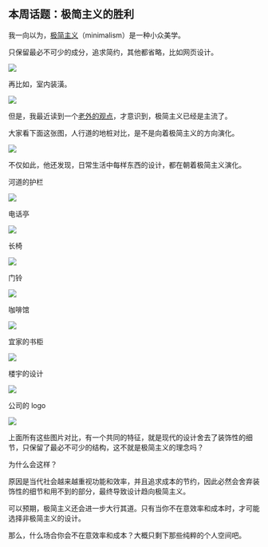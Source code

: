 ## 本周话题：极简主义的胜利

我一向以为，[极简主义](https://baike.baidu.com/item/%E6%9E%81%E7%AE%80%E4%B8%BB%E4%B9%89/6588186)（minimalism）是一种小众美学。

只保留最必不可少的成分，追求简约，其他都省略，比如网页设计。

![](https://cdn.beekka.com/blogimg/asset/202207/bg2022072109.webp)

再比如，室内装潢。

![](https://cdn.beekka.com/blogimg/asset/202207/bg2022072110.webp)

但是，我最近读到一个[老外的观点](https://threadreaderapp.com/thread/1538211892707086338.html)，才意识到，极简主义已经是主流了。

大家看下面这张图，人行道的地桩对比，是不是向着极简主义的方向演化。

![](https://cdn.beekka.com/blogimg/asset/202207/bg2022072111.webp)

不仅如此，他还发现，日常生活中每样东西的设计，都在朝着极简主义演化。

河道的护栏

![](https://cdn.beekka.com/blogimg/asset/202207/bg2022072112.webp)

电话亭

![](https://cdn.beekka.com/blogimg/asset/202207/bg2022072113.webp)

长椅

![](https://cdn.beekka.com/blogimg/asset/202207/bg2022072114.webp)

门铃

![](https://cdn.beekka.com/blogimg/asset/202207/bg2022072115.webp)

咖啡馆

![](https://cdn.beekka.com/blogimg/asset/202207/bg2022072116.webp)

宜家的书柜

![](https://cdn.beekka.com/blogimg/asset/202207/bg2022072117.webp)

楼宇的设计

![](https://cdn.beekka.com/blogimg/asset/202207/bg2022072118.webp)

公司的 logo

![](https://cdn.beekka.com/blogimg/asset/202207/bg2022072119.webp)

上面所有这些图片对比，有一个共同的特征，就是现代的设计舍去了装饰性的细节，只保留了最必不可少的结构，这不就是极简主义的理念吗？

为什么会这样？

原因是当代社会越来越重视功能和效率，并且追求成本的节约，因此必然会舍弃装饰性的细节和用不到的部分，最终导致设计趋向极简主义。

可以预期，极简主义还会进一步大行其道。只有当你不在意效率和成本时，才可能选择非极简主义的设计。

那么，什么场合你会不在意效率和成本？大概只剩下那些纯粹的个人空间吧。
